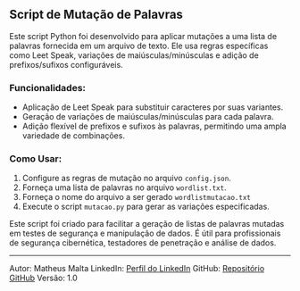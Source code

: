 ## Script de Mutação de Palavras

Este script Python foi desenvolvido para aplicar mutações a uma lista de palavras fornecida em um arquivo de texto. Ele usa regras específicas como Leet Speak, variações de maiúsculas/minúsculas e adição de prefixos/sufixos configuráveis.

### Funcionalidades:

- Aplicação de Leet Speak para substituir caracteres por suas variantes.
- Geração de variações de maiúsculas/minúsculas para cada palavra.
- Adição flexível de prefixos e sufixos às palavras, permitindo uma ampla variedade de combinações.

### Como Usar:

1. Configure as regras de mutação no arquivo `config.json`.
2. Forneça uma lista de palavras no arquivo `wordlist.txt`.
3. Forneça o nome do arquivo a ser gerado `wordlistmutacao.txt`
4. Execute o script `mutacao.py` para gerar as variações especificadas.

Este script foi criado para facilitar a geração de listas de palavras mutadas em testes de segurança e manipulação de dados. É útil para profissionais de segurança cibernética, testadores de penetração e análise de dados.

---

Autor: Matheus Malta
LinkedIn: [Perfil do LinkedIn](https://www.linkedin.com/in/matheus-malta-contato/)
GitHub: [Repositório GitHub](https://github.com/matheusmalt/)
Versão: 1.0
